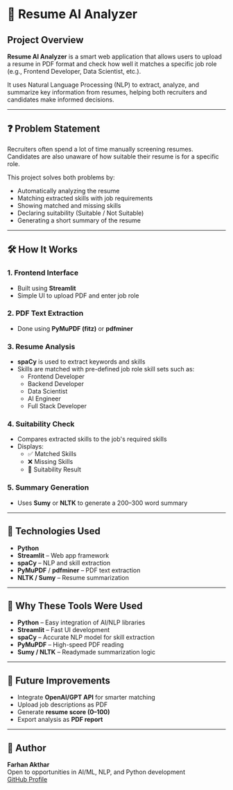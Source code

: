 # 📄 Resume AI Analyzer

## Project Overview  
**Resume AI Analyzer** is a smart web application that allows users to upload a resume in PDF format and check how well it matches a specific job role (e.g., Frontend Developer, Data Scientist, etc.).

It uses Natural Language Processing (NLP) to extract, analyze, and summarize key information from resumes, helping both recruiters and candidates make informed decisions.

---

## ❓ Problem Statement  
Recruiters often spend a lot of time manually screening resumes.  
Candidates are also unaware of how suitable their resume is for a specific role.

This project solves both problems by:
- Automatically analyzing the resume
- Matching extracted skills with job requirements
- Showing matched and missing skills
- Declaring suitability (Suitable / Not Suitable)
- Generating a short summary of the resume

---

## 🛠️ How It Works  

### 1. Frontend Interface  
- Built using **Streamlit**  
- Simple UI to upload PDF and enter job role

### 2. PDF Text Extraction  
- Done using **PyMuPDF (fitz)** or **pdfminer**

### 3. Resume Analysis  
- **spaCy** is used to extract keywords and skills  
- Skills are matched with pre-defined job role skill sets such as:
  - Frontend Developer
  - Backend Developer
  - Data Scientist
  - AI Engineer
  - Full Stack Developer

### 4. Suitability Check  
- Compares extracted skills to the job's required skills  
- Displays:
  - ✅ Matched Skills
  - ❌ Missing Skills
  - 🎯 Suitability Result

### 5. Summary Generation  
- Uses **Sumy** or **NLTK** to generate a 200–300 word summary

---

## 🧪 Technologies Used  
- **Python**  
- **Streamlit** – Web app framework  
- **spaCy** – NLP and skill extraction  
- **PyMuPDF** / **pdfminer** – PDF text extraction  
- **NLTK / Sumy** – Resume summarization

---

## 🔧 Why These Tools Were Used  
- **Python** – Easy integration of AI/NLP libraries  
- **Streamlit** – Fast UI development  
- **spaCy** – Accurate NLP model for skill extraction  
- **PyMuPDF** – High-speed PDF reading  
- **Sumy / NLTK** – Readymade summarization logic

---

## 🔮 Future Improvements  
- Integrate **OpenAI/GPT API** for smarter matching  
- Upload job descriptions as PDF  
- Generate **resume score (0–100)**  
- Export analysis as **PDF report**

---

## 👤 Author  
**Farhan Akthar**  
Open to opportunities in AI/ML, NLP, and Python development  
[GitHub Profile](https://github.com/farhan563)
